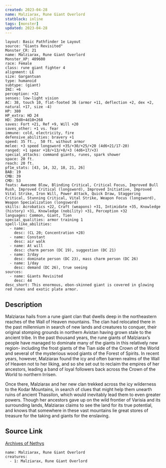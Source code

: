 ```yaml
---
created: 2023-04-28
name: Malziarax, Rune Giant Overlord
statblock: inline
tags: [monster]
updated: 2023-04-28
---
```

```statblock
layout: Basic Pathfinder 1e Layout
source: "Giants Revisited"
Monster_CR: 21
name: Malziarax, Rune Giant Overlord
Monster_XP: 409600
race: Female
class: rune giant fighter 4
alignment: LE
size: Gargantuan
type: humanoid
subtype: (giant)
INI: +6
perception: +32
senses: low-light vision
AC: 38, touch 10, flat-footed 36 (armor +11, deflection +2, dex +2, natural +17, size -4)
HP: 380
HP_extra: HD 24
HD: 20d8+4d10+268
saves: Fort +21, Ref +9, Will +20
saves_other: +1 vs. fear
immune: cold, electricity, fire
defensive_abilities: bravery +1
speed: 35 ft.,  50 ft. without armor
melee: +3 speed longsword +35/+30/+25/+20 (4d6+21/17-20)
ranged: +1 spear +18/+13/+8/+3 (4d6+17/×3)
special_attacks: command giants, runes, spark shower
space: 20 ft.
reach: 20 ft.
pf1e_stats: [43, 14, 32, 18, 21, 26]
BAB: 19
CMB: 39
CMD: 53
feats: Awesome Blow, Blinding Critical, Critical Focus, Improved Bull Rush, Improved Critical (longsword), Improved Initiative, Improved Vital Strike, Iron Will, Power Attack, Quick Draw, Staggering Critical, Stunning Critical, Vital Strike, Weapon Focus (longsword), Weapon Specialization (longsword)
skills: Acrobatics +22, Craft (weapons) +31, Intimidate +35, Knowledge (history) +31, Knowledge (nobility) +31, Perception +32
languages: Common, Giant, Tien
special_qualities: armor training 1
spell-like_abilities:
  - name:
    desc: (CL 20; Concentration +28)
  - name: Constant
    desc: air walk
  - name: At will
    desc: charm person (DC 19), suggestion (DC 21)
  - name: 3/day
    desc: dominate person (DC 23), mass charm person (DC 26)
  - name: 1/day
    desc: demand (DC 26), true seeing
sources:
  - name: Giants Revisited
    desc: 44
desc_short: This enormous, ebon-skinned giant is covered in glowing red runes and exotic plate armor.
```
## Description
Malziarax hails from a rune giant clan that dwells deep in the northeastern reaches of the Wall of Heaven mountains. The clan had relocated there in the past millennium in search of new lands and creatures to conquer, their original stomping grounds in northern Avistan having grown stale to the ancient tribe. In the past thousand years, the rune giants of Malziarax’s people have managed to dominate many of the giants in this relatively new region- including the frost giants of the Tian side of the Crown of the World and several of the mysterious wood giants of the Forest of Spirits. In recent years, however, Malziarax found the icy and often barren realms of the Wall of Heaven not to her liking, and so she set out to reclaim the empires of her ancestors, leading a band of loyal followers back across the Crown of the World to northern Irrisen.

Once there, Malziarax and her new clan trekked across the icy wilderness to the Kodar Mountains, in search of clues that might help them unearth ruins of ancient Thassilon, which would inevitably lead them to even greater powers. Though her ancestors gave up on the wild frontier of Varisia and its surrounding lands, Malziarax claims to see the land for its true potential, and knows that somewhere in these vast mountains lie great stores of treasure for the taking and giants for the enslaving.
## Source Link
[Archives of Nethys](https://aonprd.com/MonsterDisplay.aspx?ItemName=Malziarax%2C%20Rune%20Giant%20Overlord)
```encounter-table
name: Malziarax, Rune Giant Overlord
creatures:
  - 1: Malziarax, Rune Giant Overlord
```
